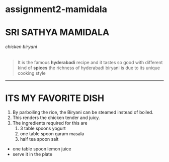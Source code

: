 # assignment2-mamidala
# SRI SATHYA MAMIDALA
###### chicken biryani
> It is the famous **hyderabadi** recipe and it tastes so good with different kind of **spices** the richness of hyderabadi biryani is due to its unique cooking style
***
# ITS MY FAVORITE DISH
1. By parboiling the rice, the Biryani can be steamed instead of boiled. 
2. This renders the chicken tender and juicy.
3. The ingredients required for this are
   1. 3 table spoons yogurt
   2. one table spoon garam masala
   3. half tea spoon salt

* one table spoon lemon juice
* serve it in the plate

   